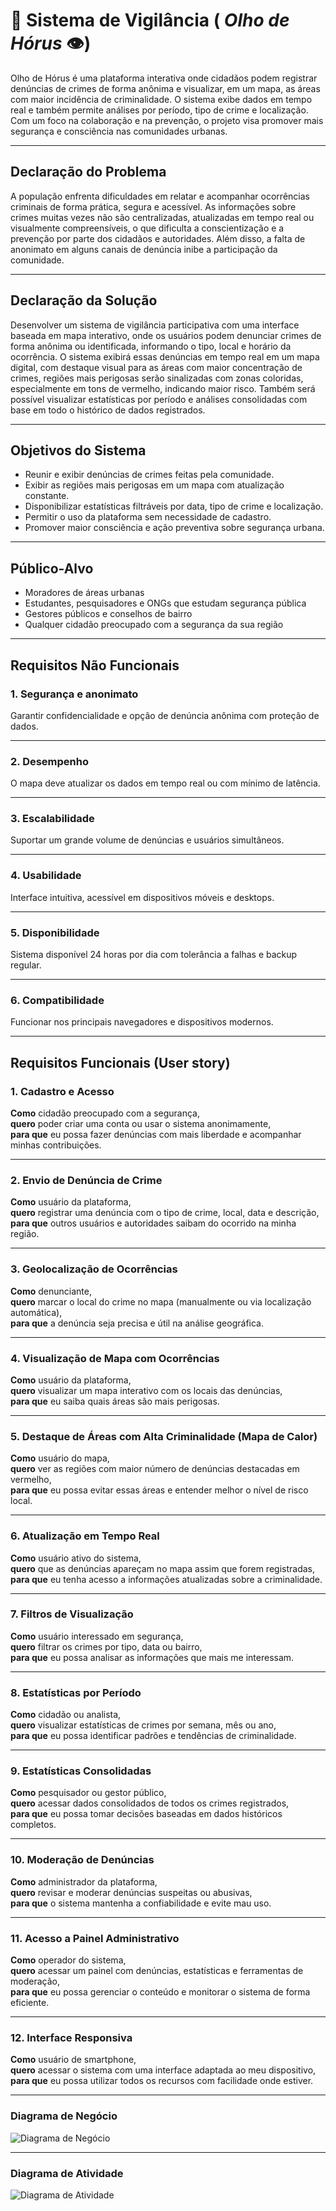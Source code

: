 # 📍 Sistema de Vigilância ( ***Olho de Hórus*** 👁️)

Olho de Hórus é uma plataforma interativa onde cidadãos podem registrar denúncias de crimes de forma anônima e visualizar, em um mapa, as áreas com maior incidência de criminalidade. O sistema exibe dados em tempo real e também permite análises por período, tipo de crime e localização. Com um foco na colaboração e na prevenção, o projeto visa promover mais segurança e consciência nas comunidades urbanas.

---

## Declaração do Problema

A população enfrenta dificuldades em relatar e acompanhar ocorrências criminais de forma prática, segura e acessível. As informações sobre crimes muitas vezes não são centralizadas, atualizadas em tempo real ou visualmente compreensíveis, o que dificulta a conscientização e a prevenção por parte dos cidadãos e autoridades. Além disso, a falta de anonimato em alguns canais de denúncia inibe a participação da comunidade.

---

## Declaração da Solução

Desenvolver um sistema de vigilância participativa com uma interface baseada em mapa interativo, onde os usuários podem denunciar crimes de forma anônima ou identificada, informando o tipo, local e horário da ocorrência. O sistema exibirá essas denúncias em tempo real em um mapa digital, com destaque visual para as áreas com maior concentração de crimes, regiões mais perigosas serão sinalizadas com zonas coloridas, especialmente em tons de vermelho, indicando maior risco. Também será possível visualizar estatísticas por período e análises consolidadas com base em todo o histórico de dados registrados.

---

## Objetivos do Sistema

- Reunir e exibir denúncias de crimes feitas pela comunidade.
- Exibir as regiões mais perigosas em um mapa com atualização constante.
- Disponibilizar estatísticas filtráveis por data, tipo de crime e localização.
- Permitir o uso da plataforma sem necessidade de cadastro.
- Promover maior consciência e ação preventiva sobre segurança urbana.

---

## Público-Alvo

- Moradores de áreas urbanas
- Estudantes, pesquisadores e ONGs que estudam segurança pública
- Gestores públicos e conselhos de bairro
- Qualquer cidadão preocupado com a segurança da sua região

---

## Requisitos Não Funcionais 

### 1. Segurança e anonimato

Garantir confidencialidade e opção de denúncia anônima com proteção de dados.

---

### 2. Desempenho

O mapa deve atualizar os dados em tempo real ou com mínimo de latência.

---

### 3. Escalabilidade

Suportar um grande volume de denúncias e usuários simultâneos.

---

### 4. Usabilidade

Interface intuitiva, acessível em dispositivos móveis e desktops.

---

### 5. Disponibilidade

Sistema disponível 24 horas por dia com tolerância a falhas e backup regular.

---

### 6. Compatibilidade

Funcionar nos principais navegadores e dispositivos modernos.

---

## Requisitos Funcionais (User story)

### 1. Cadastro e Acesso

**Como** cidadão preocupado com a segurança,  
**quero** poder criar uma conta ou usar o sistema anonimamente,  
**para que** eu possa fazer denúncias com mais liberdade e acompanhar minhas contribuições.

---

### 2. Envio de Denúncia de Crime

**Como** usuário da plataforma,  
**quero** registrar uma denúncia com o tipo de crime, local, data e descrição,  
**para que** outros usuários e autoridades saibam do ocorrido na minha região.

---

### 3. Geolocalização de Ocorrências

**Como** denunciante,  
**quero** marcar o local do crime no mapa (manualmente ou via localização automática),  
**para que** a denúncia seja precisa e útil na análise geográfica.

---

### 4. Visualização de Mapa com Ocorrências

**Como** usuário da plataforma,  
**quero** visualizar um mapa interativo com os locais das denúncias,  
**para que** eu saiba quais áreas são mais perigosas.

---

### 5. Destaque de Áreas com Alta Criminalidade (Mapa de Calor)

**Como** usuário do mapa,  
**quero** ver as regiões com maior número de denúncias destacadas em vermelho,  
**para que** eu possa evitar essas áreas e entender melhor o nível de risco local.

---

### 6. Atualização em Tempo Real

**Como** usuário ativo do sistema,  
**quero** que as denúncias apareçam no mapa assim que forem registradas,  
**para que** eu tenha acesso a informações atualizadas sobre a criminalidade.

---

### 7. Filtros de Visualização

**Como** usuário interessado em segurança,  
**quero** filtrar os crimes por tipo, data ou bairro,  
**para que** eu possa analisar as informações que mais me interessam.

---

### 8. Estatísticas por Período

**Como** cidadão ou analista,  
**quero** visualizar estatísticas de crimes por semana, mês ou ano,  
**para que** eu possa identificar padrões e tendências de criminalidade.

---

### 9. Estatísticas Consolidadas

**Como** pesquisador ou gestor público,  
**quero** acessar dados consolidados de todos os crimes registrados,  
**para que** eu possa tomar decisões baseadas em dados históricos completos.

---

### 10. Moderação de Denúncias

**Como** administrador da plataforma,  
**quero** revisar e moderar denúncias suspeitas ou abusivas,  
**para que** o sistema mantenha a confiabilidade e evite mau uso.

---

### 11. Acesso a Painel Administrativo

**Como** operador do sistema,  
**quero** acessar um painel com denúncias, estatísticas e ferramentas de moderação,  
**para que** eu possa gerenciar o conteúdo e monitorar o sistema de forma eficiente.

---

### 12. Interface Responsiva

**Como** usuário de smartphone,  
**quero** acessar o sistema com uma interface adaptada ao meu dispositivo,  
**para que** eu possa utilizar todos os recursos com facilidade onde estiver.

---

### Diagrama de Negócio

![Diagrama de Negócio](.c/Diagrama-de-Negócio.png)

---

### Diagrama de Atividade

![Diagrama de Atividade](.c/Diagrama-de-Atividade.png)




